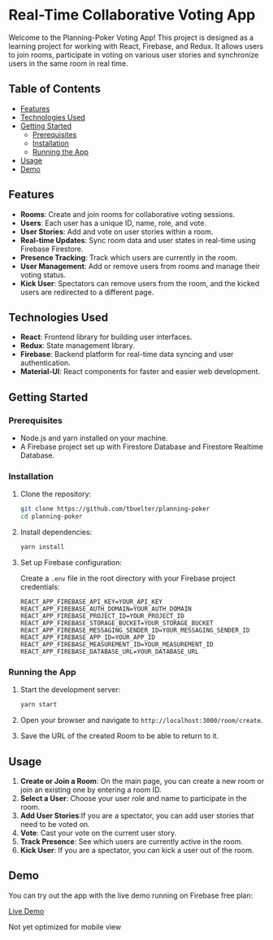 # Real-Time Collaborative Voting App

Welcome to the Planning-Poker Voting App! 
This project is designed as a learning project for working with React, Firebase, and Redux.
It allows users to join rooms, participate in voting on various user stories and synchronize users in the same room in real time.

## Table of Contents

- [Features](#features)
- [Technologies Used](#technologies-used)
- [Getting Started](#getting-started)
  - [Prerequisites](#prerequisites)
  - [Installation](#installation)
  - [Running the App](#running-the-app)
- [Usage](#usage)
- [Demo](#demo)

## Features

- **Rooms**: Create and join rooms for collaborative voting sessions.
- **Users**: Each user has a unique ID, name, role, and vote.
- **User Stories**: Add and vote on user stories within a room.
- **Real-time Updates**: Sync room data and user states in real-time using Firebase Firestore.
- **Presence Tracking**: Track which users are currently in the room.
- **User Management**: Add or remove users from rooms and manage their voting status.
- **Kick User**: Spectators can remove users from the room, and the kicked users are redirected to a different page.

## Technologies Used

- **React**: Frontend library for building user interfaces.
- **Redux**: State management library.
- **Firebase**: Backend platform for real-time data syncing and user authentication.
- **Material-UI**: React components for faster and easier web development.

## Getting Started

### Prerequisites

- Node.js and yarn installed on your machine.
- A Firebase project set up with Firestore Database and Firestore Realtime Database.

### Installation

1. Clone the repository:
    ```sh
    git clone https://github.com/tbuelter/planning-poker
    cd planning-poker
    ```

2. Install dependencies:
    ```sh
    yarn install
    ```

3. Set up Firebase configuration:

    Create a `.env` file in the root directory with your Firebase project credentials:

    ```env
    REACT_APP_FIREBASE_API_KEY=YOUR_API_KEY
    REACT_APP_FIREBASE_AUTH_DOMAIN=YOUR_AUTH_DOMAIN
    REACT_APP_FIREBASE_PROJECT_ID=YOUR_PROJECT_ID
    REACT_APP_FIREBASE_STORAGE_BUCKET=YOUR_STORAGE_BUCKET
    REACT_APP_FIREBASE_MESSAGING_SENDER_ID=YOUR_MESSAGING_SENDER_ID
    REACT_APP_FIREBASE_APP_ID=YOUR_APP_ID
    REACT_APP_FIREBASE_MEASUREMENT_ID=YOUR_MEASUREMENT_ID
    REACT_APP_FIREBASE_DATABASE_URL=YOUR_DATABASE_URL
    ```

### Running the App

1. Start the development server:
    ```sh
    yarn start
    ```

2. Open your browser and navigate to `http://localhost:3000/room/create`.
3. Save the URL of the created Room to be able to return to it.
   

## Usage

1. **Create or Join a Room**: On the main page, you can create a new room or join an existing one by entering a room ID.
2. **Select a User**: Choose your user role and name to participate in the room.
3. **Add User Stories**:If you are a spectator, you can add user stories that need to be voted on.
4. **Vote**: Cast your vote on the current user story.
5. **Track Presence**: See which users are currently active in the room.
6. **Kick User**: If you are a spectator, you can kick a user out of the room.

## Demo

You can try out the app with the live demo running on Firebase free plan:

[Live Demo](https://planning-poker-chi-rouge.vercel.app/room/create)


Not yet optimized for mobile view 
